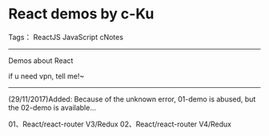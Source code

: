 # React demos by c-Ku

Tags： ReactJS JavaScript cNotes

---
Demos about React

if u need vpn, tell me!~

---
(29/11/2017)Added:
Because of the unknown error, 01-demo is abused, but the 02-demo is available...

01、React/react-router V3/Redux
02、React/react-router V4/Redux
